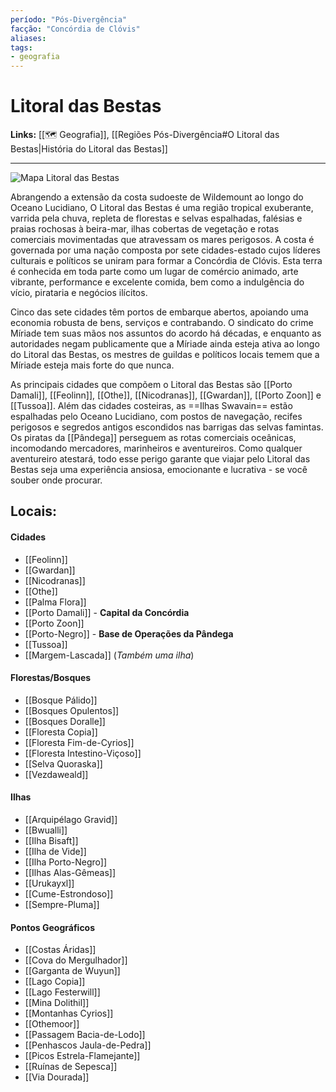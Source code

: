 ```yaml
---
período: "Pós-Divergência"
facção: "Concórdia de Clóvis" 
aliases: 
tags:
- geografia
---
```


# **Litoral das Bestas**

**Links:** [[🗺 Geografia]], [[Regiões Pós-Divergência#O Litoral das Bestas|História do Litoral das Bestas]]

---
![Mapa Litoral das Bestas](https://github.com/Iago31/Exandria-Players/blob/master/assets/Mapa%20Litoral%20das%20Bestas.png?raw=true)

Abrangendo a extensão da costa sudoeste de Wildemount ao longo do Oceano Lucidiano, O Litoral das Bestas é uma região tropical exuberante, varrida pela chuva, repleta de florestas e selvas espalhadas, falésias e praias rochosas à beira-mar, ilhas cobertas de vegetação e rotas comerciais movimentadas que atravessam os mares perigosos. A costa é governada por uma nação composta por sete cidades-estado cujos líderes culturais e políticos se uniram para formar a Concórdia de Clóvis. Esta terra é conhecida em toda parte como um lugar de comércio animado, arte vibrante, performance e excelente comida, bem como a indulgência do vício, pirataria e negócios ilícitos.

Cinco das sete cidades têm portos de embarque abertos, apoiando uma economia robusta de bens, serviços e contrabando. O sindicato do crime Míriade tem suas mãos nos assuntos do acordo há décadas, e enquanto as autoridades negam publicamente que a Míriade ainda esteja ativa ao longo do Litoral das Bestas, os mestres de guildas e políticos locais temem que a Míriade esteja mais forte do que nunca.

As principais cidades que compõem o Litoral das Bestas são [[Porto Damali]], [[Feolinn]], [[Othe]], [[Nicodranas]], [[Gwardan]], [[Porto Zoon]] e [[Tussoa]]. Além das cidades costeiras, as ==Ilhas Swavain== estão espalhadas pelo Oceano Lucidiano, com postos de navegação, recifes perigosos e segredos antigos escondidos nas barrigas das selvas famintas. Os piratas da [[Pândega]] perseguem as rotas comerciais oceânicas, incomodando mercadores, marinheiros e aventureiros. Como qualquer aventureiro atestará, todo esse perigo garante que viajar pelo Litoral das Bestas seja uma experiência ansiosa, emocionante e lucrativa - se você souber onde procurar.

## **Locais:**

#### Cidades
- [[Feolinn]]
- [[Gwardan]]
- [[Nicodranas]]
- [[Othe]]
- [[Palma Flora]]
- [[Porto Damali]] - **Capital da Concórdia**
- [[Porto Zoon]]
- [[Porto-Negro]] - **Base de Operações da Pândega**
- [[Tussoa]]
- [[Margem-Lascada]] (*Também uma ilha*)
#### Florestas/Bosques
- [[Bosque Pálido]]
- [[Bosques Opulentos]]
- [[Bosques Doralle]]
- [[Floresta Copia]]
- [[Floresta Fim-de-Cyrios]]
- [[Floresta Intestino-Viçoso]]
- [[Selva Quoraska]]
- [[Vezdaweald]]

#### Ilhas
- [[Arquipélago Gravid]]
- [[Bwualli]]
- [[Ilha Bisaft]]
- [[Ilha de Vide]]
- [[Ilha Porto-Negro]]
- [[Ilhas Alas-Gêmeas]]
- [[Urukayxl]]
- [[Cume-Estrondoso]]
- [[Sempre-Pluma]]

#### Pontos Geográficos
- [[Costas Áridas]]
- [[Cova do Mergulhador]]
- [[Garganta de Wuyun]]
- [[Lago Copia]]
- [[Lago Festerwill]]
- [[Mina Dolithil]]
- [[Montanhas Cyrios]]
- [[Othemoor]]
- [[Passagem Bacia-de-Lodo]]
- [[Penhascos Jaula-de-Pedra]]
- [[Picos Estrela-Flamejante]]
- [[Ruínas de Sepesca]]
- [[Via Dourada]]
